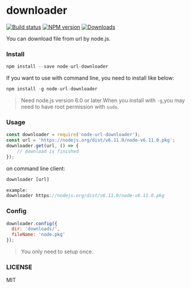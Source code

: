# downloader

[![Build status][travis-image]][travis-url]
[![NPM version][npm-image]][npm-url]
[![Downloads][downloads-image]][downloads-url]

You can download file from url by node.js.

### Install

```js
npm install --save node-url-downloader
```

If you want to use with command line, you need to install like below:

```js
npm install -g node-url-downloader
```

>Need node.js version 6.0 or later.When you install with `-g`,you may need to have root permission with `sudo`.

### Usage

```js
const downloader = require('node-url-downloader');
const url = 'https://nodejs.org/dist/v6.11.0/node-v6.11.0.pkg';
downloader.get(url, () => {
    // download is finished
});
```
on command line client:

```js
downloader [url]

example:
downloader https://nodejs.org/dist/v6.11.0/node-v6.11.0.pkg
```

### Config

```js
downloader.config({
  dir: 'downloads/',
  fileName: 'node.pkg'
});
```

>You only need to setup once.

### LICENSE
MIT

[npm-image]: https://img.shields.io/npm/v/node-url-downloader.svg?style=flat-square
[npm-url]: https://npmjs.org/package/node-url-downloader
[travis-image]: https://img.shields.io/travis/blackmatch/downloader.svg?style=flat-square
[travis-url]: https://travis-ci.org/blackmatch/downloader
[downloads-image]: http://img.shields.io/npm/dm/node-url-downloader.svg?style=flat-square
[downloads-url]: https://npmjs.org/package/node-url-downloader